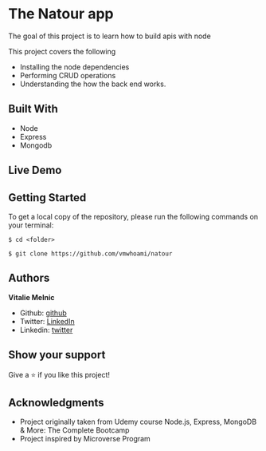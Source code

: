 # The Natour app

The goal of this project is to learn how to build apis with node 


This project covers the following

- Installing the node dependencies
- Performing CRUD operations
- Understanding the how the back end works.

## Built With


- Node
- Express
- Mongodb

## Live Demo


## Getting Started

To get a local copy of the repository, please run the following commands on your terminal:

```
$ cd <folder>
```

```
$ git clone https://github.com/vmwhoami/natour

```

## Authors


**Vitalie Melnic**

- Github: [github](https://github.com/vmwhoami)
- Twitter: [LinkedIn](https://www.linkedin.com/in/vitalie-melnic-5802198a/)
- Linkedin: [twitter](https://twitter.com/vmwhoami)



## Show your support

Give a ⭐️ if you like this project!

## Acknowledgments

- Project originally taken from Udemy course Node.js, Express, MongoDB & More: The Complete Bootcamp
- Project inspired by Microverse Program
